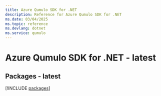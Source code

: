```yaml
---
title: Azure Qumulo SDK for .NET
description: Reference for Azure Qumulo SDK for .NET
ms.date: 03/04/2025
ms.topic: reference
ms.devlang: dotnet
ms.service: qumulo
---
```

# Azure Qumulo SDK for .NET - latest
## Packages - latest
[!INCLUDE [packages](qumulo-index.md)]
